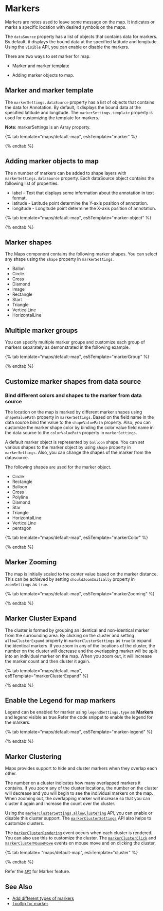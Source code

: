 # Markers

Markers are notes used to leave some message on the map.  It indicates or marks a specific location with desired symbols on the maps.

The `dataSource` property has a list of objects that contains data for markers. By default, it displays the bound data at the specified latitude and longitude. Using the `visible` API, you can enable or disable the markers.

There are two ways to set marker for map.

* Marker and marker template

* Adding marker objects to map.

## Marker and marker template

The `markerSettings.dataSource` property has a list of objects that contains the data for Annotation. By default, it displays the bound data at the specified latitude and longitude. The `markerSettings.template` property is used for customizing the template for markers.

**Note:** markerSettings is an Array property.

{% tab template="maps/default-map", es5Template="marker" %}

{% endtab %}

## Adding marker objects to map

The n number of markers can be added to shape layers with `markerSettings.dataSource` property. Each dataSource object contains the following list of properties.

* label - Text that displays some information about the annotation in text format.
* latitude - Latitude point determine the Y-axis position of annotation.
* longitude - Longitude point determine the X-axis position of annotation.

{% tab template="maps/default-map", es5Template="marker-object" %}

{% endtab %}

## Marker shapes

The Maps component contains the following marker shapes. You can select any shape using the `shape` property in `markerSettings`.

* Ballon
* Circle
* Cross
* Diamond
* Image
* Rectangle
* Start
* Triangle
* VerticalLine
* HorizontalLine

## Multiple marker groups

You can specify multiple marker groups and customize each group of markers separately as demonstrated in the following example.

{% tab template="maps/default-map", es5Template="markerGroup" %}

{% endtab %}

## Customize marker shapes from data source

### Bind different colors and shapes to the marker from data source

The location on the map is marked by different marker shapes using `shapeValuePath` property in `markerSettings`. Based on the field name in the data source bind the value to the `shapeValuePath` property. Also, you can customize the marker shape color by binding the color value field name in the data source to the `colorValuePath` property in `markerSettings`.

A default marker object is represented by `balloon` shape. You can set various shapes to the marker object by using `shape` property in `markerSettings`. Also, you can change the shapes of the marker from the datasource.

The following shapes are used for the marker object.
* Circle
* Rectangle
* Balloon
* Cross
* Polyline
* Diamond
* Star
* Triangle
* HorizontalLine
* VerticalLine
* pentagon

{% tab template="maps/default-map", es5Template="markerColor" %}

{% endtab %}

## Marker Zooming

The map is initially scaled to the center value based on the marker distance. This can be achieved by setting `shouldZoomInitially` property in `zoomSettings` as `true`.

{% tab template="maps/default-map", es5Template="markerZooming" %}

{% endtab %}

## Marker Cluster Expand

The cluster is formed by grouping an identical and non-identical marker from the surrounding area. By clicking on the cluster and setting `allowClusterExpand` property in `markerClusterSettings` as `true` to expand the identical markers. If you zoom in any of the locations of the cluster, the number on the cluster will decrease and the overlapping marker will be split into an individual marker on the map. When you zoom out, it will increase the marker count and then cluster it again.

{% tab template="maps/default-map", es5Template="markerClusterExpand" %}

{% endtab %}

## Enable the Legend for map markers

Legend can be enabled for marker using `legendSettings.type` as **Markers** and legend visible as true.Refer the code snippet to enable the legend for the markers.

{% tab template="maps/default-map", es5Template="marker-legend" %}

{% endtab %}

## Marker Clustering

Maps provides support to hide and cluster markers when they overlap each other.

The number on a cluster indicates how many overlapped markers it contains. If you zoom any of the cluster locations, the number on the cluster will decrease and you will begin to see the individual markers on the map. When zooming out, the overlapping marker will increase so that you can cluster it again and increase the count over the cluster.

Using the [`markerClusterSettings.allowClustering`](../api/maps/markerClusterSettings/#allowclustering) API, you can enable or disable this cluster support. The [`markerClusterSettings`](../api/maps/markerClusterSettings) API also helps to customize clusters.

The [`MarkerClusterRendering`](../api/maps/iMarkerClusterRenderingEventArgs) event occurs when each cluster is rendered. You can also use this to customize the cluster. The [`markerClusterClick`](../api/maps/iMarkerClickEventArgs) and [`markerClusterMouseMove`](../api/maps/iMarkerClusterMoveEventArgs) events on mouse move and on clicking the cluster.

{% tab template= "maps/default-map", es5Template="cluster" %}

{% endtab %}

Refer the [`API`](../api/maps/markerSettingsModel/) for Marker feature.

## See Also

* [Add different types of markers](../maps/how-to/marker-type)
* [Tooltip for marker](../maps/how-to/marker-type)